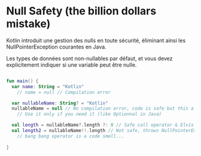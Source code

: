 # Null Safety (the billion dollars mistake)

Kotlin introduit une gestion des nulls en toute sécurité, éliminant ainsi les NullPointerException courantes en Java.

Les types de données sont non-nullables par défaut, et vous devez explicitement indiquer si une variable peut être nulle.

```kotlin

fun main() {
  var name: String = "Kotlin"
    // name = null // Compilation error

  var nullableName: String? = "Kotlin"
  nullableName = null // No compilation error, code is safe but this a code smell. 
    // Use it only if you need it (like Optionnal in Java)

  val length = nullableName?.length ?: 0 // Safe call operator & Elvis operator
  val length2 = nullableName!!.length // Not safe, throws NullPointerException if nullableName is null
    // bang bang operator is a code smell...
  
}

```
